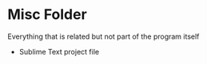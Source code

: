 Misc Folder
=========

Everything that is related but not part of the program itself

* Sublime Text project file


